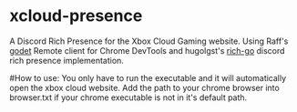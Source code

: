 # xcloud-presence
A Discord Rich Presence for the Xbox Cloud Gaming website.
Using Raff's [godet](https://github.com/raff/godet) Remote client for Chrome DevTools and hugolgst's [rich-go](https://github.com/hugolgst/rich-go/) discord rich presence implementation.

#How to use:
You only have to run the executable and it will automatically open the xbox cloud website.
Add the path to your chrome browser into browser.txt if your chrome executable is not in it's default path.
